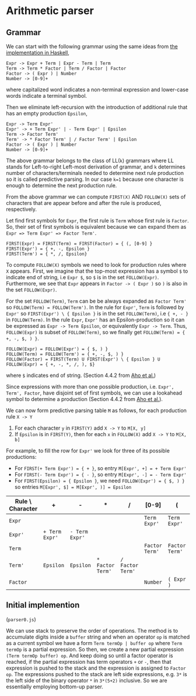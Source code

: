 # Arithmetic parser

## Grammar

We can start with the following grammar using the same ideas from [the implementation in Haskell](https://github.com/nurdann/ArithmeticaHS),
```
Expr -> Expr + Term | Expr - Term | Term
Term -> Term * Factor | Term / Factor | Factor
Factor -> ( Expr ) | Number
Number -> [0-9]+
```
where capitalized word indicates a non-terminal expression and lower-case words indicate a terminal symbol.

Then we eliminate left-recursion with the introduction of additional rule that has an empty production `Epsilon`,
```
Expr -> Term Expr'
Expr' -> + Term Expr' | - Term Expr' | Epsilon
Term -> Factor Term'
Term' -> * Factor Term' | / Factor Term' | Epsilon
Factor -> ( Expr ) | Number
Number -> [0-9]+
```

The above grammar belongs to the class of LL(`k`) grammars where LL stands for Left-to-right Left-most derivation of grammar, and `k` determines number of characters/terminals needed to determine next rule production so it is called predictive parsing. In our case `k=1` because one character is enough to determine the next production rule.

From the above grammar we can compute `FIRST(X)` AND `FOLLOW(X)` sets of characters that are appear before and after the rule is produced, respectively. 

Let find first symbols for `Expr`, the first rule is `Term` whose first rule is `Factor`. So, their set of first symbols is equivalent because we can expand them as `Expr => Term Expr' => Factor Term'`.

```
FIRST(Expr) = FIRST(Term) = FIRST(Factor) = { (, [0-9] }
FIRST(Expr') = { +, -, Epsilon }
FIRST(Term') = { *, /, Epsilon} 
```

To compute `FOLLOW(X)` symbols we need to look for production rules where `X` appears. First, we imagine that the top-most expression has a symbol `$` to indicate end of string, i.e `Expr $`, so `$` is in the set `FOLLOW(Expr)`. Furthermore, we see that `Expr` appears in `Factor -> ( Expr )` so `)` is also in the set `FOLLOW(Expr)`.

For the set `FOLLOW(Term)`, `Term` can be be always expanded as `Factor Term'` so `FOLLOW(Term) = FOLLOW(Term')`. In the rule for `Expr'`, `Term` is followed by `Expr'` so `FIRST(Expr') \ { Epsilon }` is in the set `FOLLOW(Term)`, i.e `{ +, - }` in `FOLLOW(Term)`. In the rule `Expr`, `Expr'` has an Epsilon-production so it can be expressed as `Expr -> Term Epsilon`, or equivalently `Expr -> Term`. Thus, `FOLLOW(Expr)` is subset of `FOLLOW(Term)`, so we finally get `FOLLOW(Term) = { +, -, $, ) }`.

```
FOLLOW(Expr) = FOLLOW(Expr') = { $, ) }
FOLLOW(Term) = FOLLOW(Term') = { +, -, $, ) }
FOLLOW(Factor) = FIRST(Term) U FIRST(Expr') \ { Epsilon } U FOLLOW(Expr) = { +, -, *, /, ), $}
```
where `$` indicates end of string.
(Section 4.4.2 from [Aho et al.](https://www.pearson.com/us/higher-education/program/Aho-Compilers/PGM2809377.html))

Since expressions with more than one possible production, i.e. `Expr', Term', Factor`, have disjoint set of first symbols, we can use a lookahead symbol to determine a production (Section 4.4.2 from [Aho et al.](https://www.pearson.com/us/higher-education/program/Aho-Compilers/PGM2809377.html)).

We can now form predictive parsing table `M` as follows, for each production rule `X -> Y`
1. For each character `y` in `FIRST(Y)` add `X -> Y` to `M[X, y]`
2. If `Epsilon` is in `FIRST(Y)`, then for each `x` in `FOLLOW(X)` add `X -> Y` to `M[X, b]`

For example, to fill the row for `Expr'` we look for three of its possible productions:
- For `FIRST(+ Term Expr') = { + }`, so entry `M[Expr', +] = + Term Expr'`
- For `FIRST(- Term Expr') = { - }`, so entry `M[Expr', -] = - Term Expr'`
- For `FIRST(Epsilon) = { Epsilon }`, we need `FOLLOW(Expr') = { $, ) }` so entries `M[Expr', $] = M[Expr', )] = Epsilon`


| Rule \ Character | +                  | -             | *         | /         | [0-9]         | (             | )         | $       |
---                |---                 |---            |---        |---        |---            |---            |---        |---      |
| `Expr`           |                    |               |           |           | `Term Expr'`  | `Term Expr'`  |           |         |
| `Expr'`          | `+ Term Expr'`     | `- Term Expr'`|           |           |               |               | `Epsilon` | `Epsilon`|
| `Term`           |                    |               |           |           | `Factor Term'` | `Factor Term'` |           |          |
| `Term'`          | `Epsilon`          | `Epsilon`     | `* Factor Term'`| `/ Factor Term'`|   |               | `Epsilon` | `Epsilon`| 
| `Factor`         |                    |               |           |           | `Number`      | `( Expr )`    |


## Initial implemention 
(`parser0.js`)

We can use stack to preserve the order of operations. The method is to accumulate digits inside a `buffer` string and when an operator `op` is matched as a current symbol we have a form `Term termOp | buffer op` where `Term termOp` is a partial expression. So then, we create a new partial expression `(Term termOp buffer) op`. And keep doing so until a factor operator is reached, if the partial expression has term operators `+` or `-`, then that expression is pushed to the stack and the expression is assigned to `Factor op`. The expressions pushed to the stack are left side expressions, e.g. `3*` is the left side of the binary operator `*` in `3*(5+2)` inclusive. So we are essentially employing bottom-up parser.
